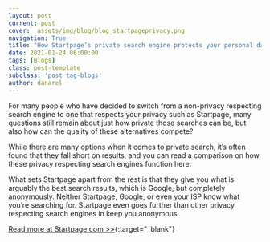 ```yaml
---
layout: post
current: post
cover:  assets/img/blog/blog_startpageprivacy.png
navigation: True
title: "How Startpage’s private search engine protects your personal data"
date: 2021-01-24 06:00:00
tags: [Blogs]
class: post-template
subclass: 'post tag-blogs'
author: danarel
---
```


For many people who have decided to switch from a non-privacy respecting search engine to one that respects your privacy such as Startpage, many questions still remain about just how private those searches can be, but also how can the quality of these alternatives compete?

While there are many options when it comes to private search, it’s often found that they fall short on results, and you can read a comparison on how these privacy respecting search engines function here.

What sets Startpage apart from the rest is that they give you what is arguably the best search results, which is Google, but completely anonymously. Neither Startpage, Google, or even your ISP know what you’re searching for.  Startpage even goes further than other privacy respecting search engines in keep you anonymous.

[Read more at Startpage.com >>](https://www.startpage.com/privacy-please/privacy-advocate-articles/how-startpages-private-search-engine-protects-your-personal-data/?segment=danarel){:target="_blank"}